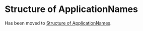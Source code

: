 # Structure of ApplicationNames

Has been moved to [Structure of ApplicationNames](../../ElementsApplicationPattern/StructureOfApplicationNames/StructureOfApplicationNames.md).
